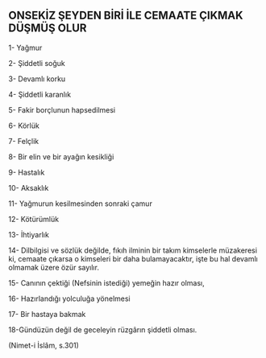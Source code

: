 ## ONSEKİZ ŞEYDEN BİRİ İLE CEMAATE ÇIKMAK DÜŞMÜŞ OLUR

1- Yağmur

2- Şiddetli soğuk

3- Devamlı korku

4- Şiddetli karanlık

5- Fakir borçlunun hapsedilmesi

6- Körlük

7- Felçlik

8- Bir elin ve bir ayağın kesikliği

9- Hastalık

10- Aksaklık

11- Yağmurun kesilmesinden sonraki çamur

12- Kötürümlük

13- İhtiyarlık

14- Dilbilgisi ve sözlük değilde, fıkıh ilminin bir takım kimselerle müzakeresi ki, cemaate çıkar­sa o kimseleri bir daha bulamayacaktır, işte bu hal devamlı olmamak üzere özür sayılır.

15- Canının çektiği (Nefsinin istediği) yemeğin hazır olması,

16- Hazırlandığı yolculuğa yönelmesi

17- Bir hastaya bakmak

18-Gündüzün değil de geceleyin rüzgârın şiddetli olması.

(Nimet-i İslâm, s.301)
